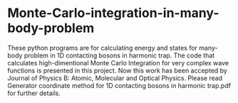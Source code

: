 # Monte-Carlo-integration-in-many-body-problem
These python programs are for calculating energy and states for many-body problem in 1D contacting bosons in harmonic trap. The code that calculates high-dimentional Monte Carlo Integration for very complex wave functions is presented in this project. Now this work has been accepted by Journal of Physics B: Atomic, Molecular and Optical Physics. Please read Generator coordinate method for 1D contacting bosons in harmonic trap.pdf for further details.
